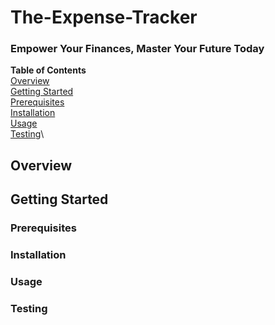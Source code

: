 # **The-Expense-Tracker**
### Empower Your Finances, Master Your Future Today

**Table of Contents**\
[Overview](#overview)\
[Getting Started](#getting-started)\
   [Prerequisites](#prerequisites)\
   [Installation](#installation)\
   [Usage](#usage)\
   [Testing](#testing)\
## **Overview** 


## **Getting Started**
### **Prerequisites**

### **Installation**

### **Usage**

### **Testing**